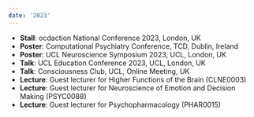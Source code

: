 ```yaml
---
date: '2023'
---
```


- **Stall**: ocdaction National Conference 2023, London, UK
- **Poster**: Computational Psychiatry Conference, TCD, Dublin, Ireland
- **Poster**: UCL Neuroscience Symposium 2023, UCL, London, UK
- **Talk**: UCL Education Conference 2023, UCL, London, UK
- **Talk**: Consciousness Club, UCL, Online Meeting, UK
- **Lecture**: Guest lecturer for Higher Functions of the Brain (CLNE0003)
- **Lecture**: Guest lecturer for Neuroscience of Emotion and Decision Making (PSYC0088)
- **Lecture**: Guest lecturer for Psychopharmacology (PHAR0015)
